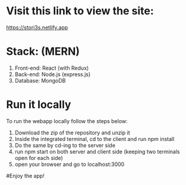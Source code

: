 # Visit this link to view the site:
https://stori3s.netlify.app

# Stack: (MERN)
1. Front-end: React (with Redux)
2. Back-end: Node.js (express.js)
3. Database: MongoDB

# Run it locally
To run the webapp locally follow the steps below:
1. Download the zip of the repository and unzip it
2. Inside the integrated terminal, cd to the client and run npm install
3. Do the same by cd-ing to the server side
4. run npm start on both server and client side (keeping two terminals open for each side)
5. open your browser and go to localhost:3000

#Enjoy the app!
